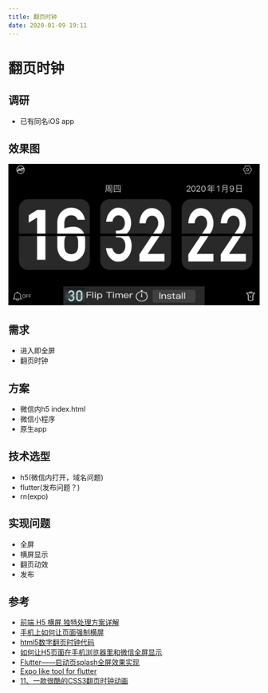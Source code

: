 ```yaml
---
title: 翻页时钟
date: 2020-01-09 19:11
---
```


# 翻页时钟

## 调研

- 已有同名iOS app

## 效果图

![clock](/img/post/clock.png)

## 需求

- 进入即全屏
- 翻页时钟

## 方案

- 微信内h5 index.html
- 微信小程序
- 原生app

## 技术选型

- h5(微信内打开，域名问题)
- flutter(发布问题？)
- rn(expo)

## 实现问题

- 全屏
- 横屏显示
- 翻页动效
- 发布

## 参考

- [前端 H5 横屏 独特处理方案详解](https://juejin.im/post/5be2403df265da616b102e23)
- [手机上如何让页面强制横屏](https://magicly.me/h5-orientation-on-ios/)
- [html5数字翻页时钟代码](https://www.51qianduan.com/article/3850.html)
- [如何让H5页面在手机浏览器里和微信全屏显示](https://segmentfault.com/q/1010000009276119)
- [Flutter——启动页splash全屏效果实现](https://www.jianshu.com/p/95d2df476e85)
- [Expo like tool for flutter](https://github.com/flutter/flutter/issues/29021)
- [11、一款很酷的CSS3翻页时钟动画](http://www.codeceo.com/article/14-html5-clock-animation.html)